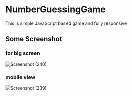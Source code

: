 # NumberGuessingGame
This is simple JavaScript based game and fully responsive

## Some Screenshot

### for big screen
![Screenshot (240)](https://github.com/BidyasagarAnupam/NumberGuessingGame/assets/68635333/ad71bc41-79cd-4c9b-aa48-172a746d8a85)


### mobile view
![Screenshot (239)](https://github.com/BidyasagarAnupam/NumberGuessingGame/assets/68635333/59d4cfe5-c229-4356-b66b-7bba01c5c8a7)
